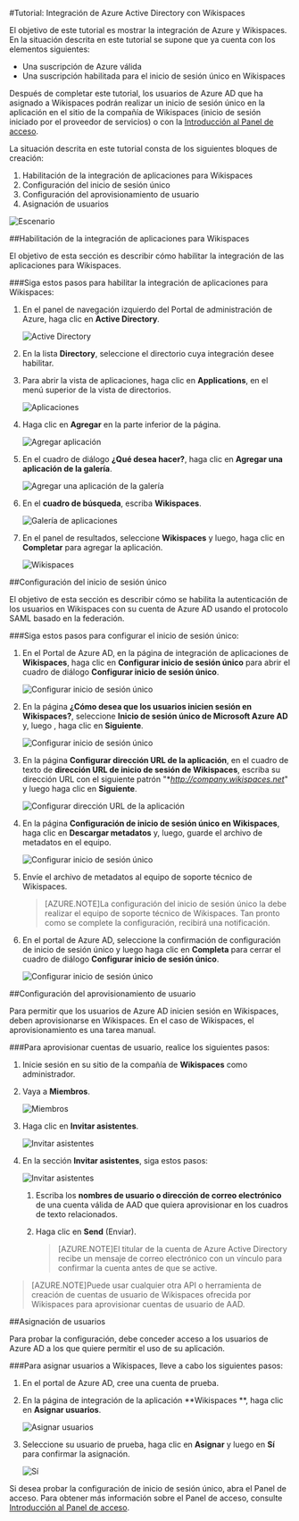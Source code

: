 <properties 
    pageTitle="Tutorial: Integración de Azure Active Directory con Wikispaces | Microsoft Azure" 
    description="Aprenda cómo usar Wikispaces con Azure Active Directory para habilitar el inicio de sesión único, el aprovisionamiento automatizado, etc." 
    services="active-directory" 
    authors="MarkusVi"  
    documentationCenter="na" 
    manager="stevenpo"/>
<tags 
    ms.service="active-directory" 
    ms.devlang="na" 
    ms.topic="article" 
    ms.tgt_pltfrm="na" 
    ms.workload="identity" 
    ms.date="01/12/2016" 
    ms.author="markvi" />

#Tutorial: Integración de Azure Active Directory con Wikispaces
  
El objetivo de este tutorial es mostrar la integración de Azure y Wikispaces. En la situación descrita en este tutorial se supone que ya cuenta con los elementos siguientes:

-   Una suscripción de Azure válida
-   Una suscripción habilitada para el inicio de sesión único en Wikispaces
  
Después de completar este tutorial, los usuarios de Azure AD que ha asignado a Wikispaces podrán realizar un inicio de sesión único en la aplicación en el sitio de la compañía de Wikispaces (inicio de sesión iniciado por el proveedor de servicios) o con la [Introducción al Panel de acceso](active-directory-saas-access-panel-introduction.md).
  
La situación descrita en este tutorial consta de los siguientes bloques de creación:

1.  Habilitación de la integración de aplicaciones para Wikispaces
2.  Configuración del inicio de sesión único
3.  Configuración del aprovisionamiento de usuario
4.  Asignación de usuarios

![Escenario](./media/active-directory-saas-wikispaces-tutorial/IC787182.png "Escenario")

##Habilitación de la integración de aplicaciones para Wikispaces
  
El objetivo de esta sección es describir cómo habilitar la integración de las aplicaciones para Wikispaces.

###Siga estos pasos para habilitar la integración de aplicaciones para Wikispaces:

1.  En el panel de navegación izquierdo del Portal de administración de Azure, haga clic en **Active Directory**.

    ![Active Directory](./media/active-directory-saas-wikispaces-tutorial/IC700993.png "Active Directory")

2.  En la lista **Directory**, seleccione el directorio cuya integración desee habilitar.

3.  Para abrir la vista de aplicaciones, haga clic en **Applications**, en el menú superior de la vista de directorios.

    ![Aplicaciones](./media/active-directory-saas-wikispaces-tutorial/IC700994.png "Aplicaciones")

4.  Haga clic en **Agregar** en la parte inferior de la página.

    ![Agregar aplicación](./media/active-directory-saas-wikispaces-tutorial/IC749321.png "Agregar aplicación")

5.  En el cuadro de diálogo **¿Qué desea hacer?**, haga clic en **Agregar una aplicación de la galería**.

    ![Agregar una aplicación de la galería](./media/active-directory-saas-wikispaces-tutorial/IC749322.png "Agregar una aplicación de la galería")

6.  En el **cuadro de búsqueda**, escriba **Wikispaces**.

    ![Galería de aplicaciones](./media/active-directory-saas-wikispaces-tutorial/IC787186.png "Galería de aplicaciones")

7.  En el panel de resultados, seleccione **Wikispaces** y luego, haga clic en **Completar** para agregar la aplicación.

    ![Wikispaces](./media/active-directory-saas-wikispaces-tutorial/IC787187.png "Wikispaces")

##Configuración del inicio de sesión único
  
El objetivo de esta sección es describir cómo se habilita la autenticación de los usuarios en Wikispaces con su cuenta de Azure AD usando el protocolo SAML basado en la federación.

###Siga estos pasos para configurar el inicio de sesión único:

1.  En el Portal de Azure AD, en la página de integración de aplicaciones de **Wikispaces**, haga clic en **Configurar inicio de sesión único** para abrir el cuadro de diálogo **Configurar inicio de sesión único**.

    ![Configurar inicio de sesión único](./media/active-directory-saas-wikispaces-tutorial/IC787188.png "Configurar inicio de sesión único")

2.  En la página **¿Cómo desea que los usuarios inicien sesión en Wikispaces?**, seleccione **Inicio de sesión único de Microsoft Azure AD** y, luego , haga clic en **Siguiente**.

    ![Configurar inicio de sesión único](./media/active-directory-saas-wikispaces-tutorial/IC787189.png "Configurar inicio de sesión único")

3.  En la página **Configurar dirección URL de la aplicación**, en el cuadro de texto de **dirección URL de inicio de sesión de Wikispaces**, escriba su dirección URL con el siguiente patrón "**http://company.wikispaces.net*" y luego haga clic en **Siguiente**.

    ![Configurar dirección URL de la aplicación](./media/active-directory-saas-wikispaces-tutorial/IC787190.png "Configurar dirección URL de la aplicación")

4.  En la página **Configuración de inicio de sesión único en Wikispaces**, haga clic en **Descargar metadatos** y, luego, guarde el archivo de metadatos en el equipo.

    ![Configurar inicio de sesión único](./media/active-directory-saas-wikispaces-tutorial/IC787191.png "Configurar inicio de sesión único")

5.  Envíe el archivo de metadatos al equipo de soporte técnico de Wikispaces.

    >[AZURE.NOTE]La configuración del inicio de sesión único la debe realizar el equipo de soporte técnico de Wikispaces. Tan pronto como se complete la configuración, recibirá una notificación.

6.  En el portal de Azure AD, seleccione la confirmación de configuración de inicio de sesión único y luego haga clic en **Completa** para cerrar el cuadro de diálogo **Configurar inicio de sesión único**.

    ![Configurar inicio de sesión único](./media/active-directory-saas-wikispaces-tutorial/IC787192.png "Configurar inicio de sesión único")

##Configuración del aprovisionamiento de usuario
  
Para permitir que los usuarios de Azure AD inicien sesión en Wikispaces, deben aprovisionarse en Wikispaces. En el caso de Wikispaces, el aprovisionamiento es una tarea manual.

###Para aprovisionar cuentas de usuario, realice los siguientes pasos:

1.  Inicie sesión en su sitio de la compañía de **Wikispaces** como administrador.

2.  Vaya a **Miembros**.

    ![Miembros](./media/active-directory-saas-wikispaces-tutorial/IC787193.png "Miembros")

3.  Haga clic en **Invitar asistentes**.

    ![Invitar asistentes](./media/active-directory-saas-wikispaces-tutorial/IC787194.png "Invitar asistentes")

4.  En la sección **Invitar asistentes**, siga estos pasos:

    ![Invitar asistentes](./media/active-directory-saas-wikispaces-tutorial/IC787208.png "Invitar a contactos")

    1.  Escriba los **nombres de usuario o dirección de correo electrónico** de una cuenta válida de AAD que quiera aprovisionar en los cuadros de texto relacionados.
    2.  Haga clic en **Send** (Enviar).  

        >[AZURE.NOTE]El titular de la cuenta de Azure Active Directory recibe un mensaje de correo electrónico con un vínculo para confirmar la cuenta antes de que se active.

>[AZURE.NOTE]Puede usar cualquier otra API o herramienta de creación de cuentas de usuario de Wikispaces ofrecida por Wikispaces para aprovisionar cuentas de usuario de AAD.

##Asignación de usuarios
  
Para probar la configuración, debe conceder acceso a los usuarios de Azure AD a los que quiere permitir el uso de su aplicación.

###Para asignar usuarios a Wikispaces, lleve a cabo los siguientes pasos:

1.  En el portal de Azure AD, cree una cuenta de prueba.

2.  En la página de integración de la aplicación **Wikispaces **, haga clic en **Asignar usuarios**.

    ![Asignar usuarios](./media/active-directory-saas-wikispaces-tutorial/IC787195.png "Asignar usuarios")

3.  Seleccione su usuario de prueba, haga clic en **Asignar** y luego en **Sí** para confirmar la asignación.

    ![Sí](./media/active-directory-saas-wikispaces-tutorial/IC767830.png "Sí")
  
Si desea probar la configuración de inicio de sesión único, abra el Panel de acceso. Para obtener más información sobre el Panel de acceso, consulte [Introducción al Panel de acceso](active-directory-saas-access-panel-introduction.md).

<!---HONumber=AcomDC_0114_2016-->